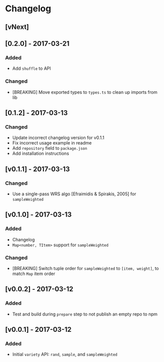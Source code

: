 # Changelog

## [vNext]

## [0.2.0] - 2017-03-21

### Added

- Add `shuffle` to API

### Changed

- [BREAKING] Move exported types to `types.ts` to clean up imports from lib

## [0.1.2] - 2017-03-13

### Changed

- Update incorrect changelog version for v0.1.1
- Fix incorrect usage example in readme
- Add `repository` field to `package.json`
- Add installation instructions

## [v0.1.1] - 2017-03-13

### Changed

- Use a single-pass WRS algo [Efraimidis & Spirakis, 2005] for `sampleWeighted`

## [v0.1.0] - 2017-03-13

### Added

- Changelog
- `Map<number, TItem>` support for `sampleWeighted`

### Changed

- [BREAKING] Switch tuple order for `sampleWeighted` to `[item, weight]`, to match `Map` item order

## [v0.0.2] - 2017-03-12

### Added

- Test and build during `prepare` step to not publish an empty repo to npm

## [v0.0.1] - 2017-03-12

### Added

- Initial `variety` API: `rand`, `sample`, and `sampleWeighted`

